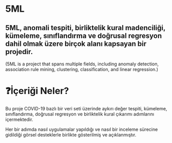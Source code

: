 # 5ML
## 5ML, anomali tespiti, birliktelik kural madenciliği, kümeleme, sınıflandırma ve doğrusal regresyon dahil olmak üzere birçok alanı kapsayan bir projedir.
(5ML is a project that spans multiple fields, including anomaly detection, association rule mining, clustering, classification, and linear regression.)

# ❓İçeriği Neler?

Bu proje COVID-19 bazlı bir veri seti üzerinde aykırı değer tespiti, kümeleme, sınıflandırma, doğrusal regresyon ve birliktelik kural çıkarımı adımlarını içermektedir. 

Her bir adımda nasıl uygulamalar yapıldığı ve nasıl bir inceleme sürecine gidildiği görsel desteklerle birlikte gösterilmiş ve açıklanmıştır.

